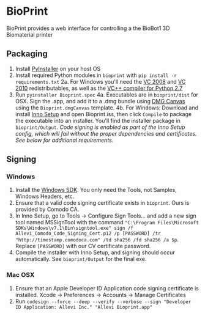 BioPrint
=========

BioPrint provides a  web interface for controlling a the BioBot1 3D Biomaterial printer


Packaging
------------

1. Install [PyInstaller](https://pyinstaller.readthedocs.io/en/stable/installation.html) on your host OS
2. Install required Python modules in `bioprint` with `pip install -r requirements.txt`
2a. For Windows you'll need the [VC 2008](http://download.microsoft.com/download/d/2/4/d242c3fb-da5a-4542-ad66-f9661d0a8d19/vcredist_x64.exe) and [VC 2010](http://download.microsoft.com/download/3/2/2/3224B87F-CFA0-4E70-BDA3-3DE650EFEBA5/vcredist_x64.exe) redistributables, as well as the [VC++ compiler for Python 2.7]( http://aka.ms/vcpython27)
3. Run `pyinstaller Bioprint.spec`
4a. Executables are in `bioprint/dist` for OSX. Sign the .app, and add it to a .dmg bundle using [DMG Canvas](https://www.araelium.com/dmgcanvas) using the `Bioprint.dmgCanvas` template.
4b. For Windows: Download and install [Inno Setup](http://www.jrsoftware.org/isinfo.php) and open Bioprint.iss, then click `Compile` to package the executable into an installer. You'll find the installer package in `bioprint/Output`. *Code signing is enabled as part of the Inno Setup config, which will fail without the proper dependencies and certificates. See below for additional requirements.*


Signing
------------

### Windows

1. Install the [Windows SDK](http://go.microsoft.com/fwlink/p/?linkid=84091). You only need the Tools, not Samples, Windows Headers, etc.
2. Ensure that a valid code signing certificate exists in `bioprint`. Ours is provided by Comodo CA.
3. In Inno Setup, go to Tools -> Configure Sign Tools... and add a new sign tool named MSSignTool with the command `"C:\Program Files\Microsoft SDKs\Windows\v7.1\Bin\signtool.exe" sign /f Allevi_Comodo_Code_Signing_Cert.p12 /p [PASSWORD] /tr "http://timestamp.comodoca.com" /td sha256 /fd sha256 /a $p`. Replace `[PASSWORD]` with our CV certificate password.
4. Compile the installer with Inno Setup, and signing should occur automatically. See `bioprint/Output` for the final exe.

### Mac OSX

1. Ensure that an Apple Developer ID Application code signing certificate is installed. Xcode -> Preferences -> Accounts -> Manage Certificates
2. Run `codesign --force --deep --verify --verbose --sign "Developer ID Application: Allevi Inc." "Allevi Bioprint.app"`
